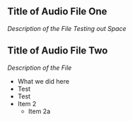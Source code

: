 ## Title of Audio File One

*Description of the File*
  _Testing out Space_
  

## Title of Audio File Two

*Description of the File*

* What we did here
 * Test
  * Test
* Item 2
  * Item 2a
